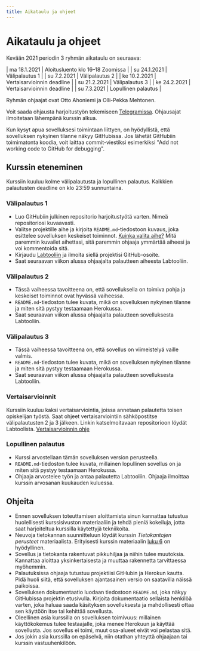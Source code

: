 ```yaml
---
title: Aikataulu ja ohjeet
---
```


# Aikataulu ja ohjeet

Kevään 2021 periodin 3 ryhmän aikataulu on seuraava:

| ma 18.1.2021 | Aloitusluento klo 16–18 Zoomissa |
| su 24.1.2021 | Välipalautus 1 |
| su 7.2.2021 | Välipalautus 2 |
| ke 10.2.2021 | Vertaisarvioinnin deadline |
| su 21.2.2021 | Välipalautus 3 |
| ke 24.2.2021 | Vertaisarvioinnin deadline |
| su 7.3.2021 | Lopullinen palautus |

Ryhmän ohjaajat ovat Otto Ahoniemi ja Olli-Pekka Mehtonen.

Voit saada ohjausta harjoitustyön tekemiseen [Telegramissa](https://t.me/tkt_tsoha). Ohjausajat ilmoitetaan lähempänä kurssin alkua.

Kun kysyt apua sovelluksesi toimintaan liittyen, on hyödyllistä, että sovelluksen nykyinen tilanne näkyy GitHubissa. Jos lähetät GitHubiin toimimatonta koodia, voit laittaa commit-viestiksi esimerkiksi "Add not working code to GitHub for debugging".

## Kurssin eteneminen

Kurssiin kuuluu kolme välipalautusta ja lopullinen palautus. Kaikkien palautusten deadline on klo 23:59 sunnuntaina.

### Välipalautus 1

* Luo GitHubiin julkinen repositorio harjoitustyötä varten. Nimeä repositoriosi kuvaavasti.
* Valitse projektille aihe ja kirjoita `README.md`-tiedostoon kuvaus, joka esittelee sovelluksen keskeiset toiminnot. [Kuinka valita aihe?](aiheen_valinta.html) Mitä paremmin kuvailet aihettasi, sitä paremmin ohjaaja ymmärtää aiheesi ja voi kommentoida sitä.
* Kirjaudu [Labtooliin](https://study.cs.helsinki.fi/labtool/courses/TKT20011.2020.S.A.2) ja ilmoita siellä projektisi GitHub-osoite.
* Saat seuraavan viikon alussa ohjaajalta palautteen aiheesta Labtooliin.

### Välipalautus 2

* Tässä vaiheessa tavoitteena on, että sovelluksella on toimiva pohja ja keskeiset toiminnot ovat hyvässä vaiheessa.
* `README.md`-tiedoston tulee kuvata, mikä on sovelluksen nykyinen tilanne ja miten sitä pystyy testaamaan Herokussa.
* Saat seuraavan viikon alussa ohjaajalta palautteen sovelluksesta Labtooliin.

### Välipalautus 3

* Tässä vaiheessa tavoitteena on, että sovellus on viimeistelyä vaille valmis.
* `README.md`-tiedoston tulee kuvata, mikä on sovelluksen nykyinen tilanne ja miten sitä pystyy testaamaan Herokussa.
* Saat seuraavan viikon alussa ohjaajalta palautteen sovelluksesta Labtooliin.

### Vertaisarvioinnit

Kurssiin kuuluu kaksi vertaisarviointia, joissa annetaan palautetta toisen opiskelijan työstä. Saat ohjeet vertaisarviointiin sähköpostitse välipalautusten 2 ja 3 jälkeen. 
Linkin katselmoitavaan repositorioon löydät Labtoolista. [Vertaisarvioinnin ohje](vertaisarviointi.html)

### Lopullinen palautus

* Kurssi arvostellaan tämän sovelluksen version perusteella.
* `README.md`-tiedoston tulee kuvata, millainen lopullinen sovellus on ja miten sitä pystyy testaamaan Herokussa.
* Ohjaaja arvostelee työn ja antaa palautetta Labtooliin. Ohjaaja ilmoittaa kurssin arvosanan kuukauden kuluessa.

## Ohjeita

* Ennen sovelluksen toteuttamisen aloittamista sinun kannattaa tutustua huolellisesti kurssisivuston materiaaliin ja tehdä pieniä kokeiluja, jotta saat harjoiteltua kurssilla käytettyjä tekniikoita.
* Neuvoja tietokannan suunnitteluun löydät kurssin _Tietokantojen perusteet_ materiaalista. Erityisesti kurssin materiaalin [luku 6](https://tikape.mooc.fi/kevat-2021/content/osa-6/) on hyödyllinen.
* Sovellus ja tietokanta rakentuvat pikkuhiljaa ja niihin tulee muutoksia. Kannattaa aloittaa yksinkertaisesta ja muuttaa rakennetta tarvittaessa myöhemmin.
* Palautuksissa ohjaaja tutustuu projektiisi GitHubin ja Herokun kautta. Pidä huoli siitä, että sovelluksen ajantasainen versio on saatavilla näissä paikoissa.
* Sovelluksen dokumentaatio luodaan tiedostoon `README.md`, joka näkyy GitHubissa projektin etusivulla. Kirjoita dokumentaatio sellaista henkilöä varten, joka haluaa saada käsityksen sovelluksesta ja mahdollisesti ottaa sen käyttöön itse tai kehittää sovellusta.
* Oleellinen asia kurssilla on sovelluksen toimivuus: millainen käyttökokemus tulee testaajalle, joka menee Herokuun ja käyttää sovellusta. Jos sovellus ei toimi, muut osa-alueet eivät voi pelastaa sitä.
* Jos jokin asia kurssilla on epäselvä, niin otathan yhteyttä ohjaajaan tai kurssin vastuuhenkilöön.
